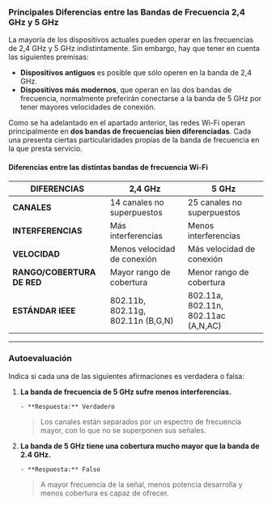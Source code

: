 
### Principales Diferencias entre las Bandas de Frecuencia 2,4 GHz y 5 GHz

La mayoría de los dispositivos actuales pueden operar en las frecuencias de 2,4 GHz y 5 GHz indistintamente. Sin embargo, hay que tener en cuenta las siguientes premisas:

- **Dispositivos antiguos** es posible que sólo operen en la banda de 2,4 GHz.
- **Dispositivos más modernos**, que operan en las dos bandas de frecuencia, normalmente preferirán conectarse a la banda de 5 GHz por tener mayores velocidades de conexión.

Como se ha adelantado en el apartado anterior, las redes Wi-Fi operan principalmente en **dos bandas de frecuencias bien diferenciadas**. Cada una presenta ciertas particularidades propias de la banda de frecuencia en la que presta servicio.

#### Diferencias entre las distintas bandas de frecuencia Wi-Fi

| **DIFERENCIAS** | **2,4 GHz**                | **5 GHz**                |
|------------------|---------------------------|--------------------------|
| **CANALES**      | 14 canales no superpuestos | 25 canales no superpuestos |
| **INTERFERENCIAS** | Más interferencias         | Menos interferencias       |
| **VELOCIDAD**    | Menos velocidad de conexión | Más velocidad de conexión |
| **RANGO/COBERTURA DE RED** | Mayor rango de cobertura    | Menor rango de cobertura  |
| **ESTÁNDAR IEEE** | 802.11b, 802.11g, 802.11n (B,G,N) | 802.11a, 802.11n, 802.11ac (A,N,AC) |

---

### Autoevaluación

Indica si cada una de las siguientes afirmaciones es verdadera o falsa:

1. **La banda de frecuencia de 5 GHz sufre menos interferencias.**

	   - **Respuesta:** Verdadero  
   > Los canales están separados por un espectro de frecuencia mayor, con lo que no se superponen sus señales.

2. **La banda de 5 GHz tiene una cobertura mucho mayor que la banda de 2.4 GHz.**

	   - **Respuesta:** Falso  
   > A mayor frecuencia de la señal, menos potencia desarrolla y menos cobertura es capaz de ofrecer.
